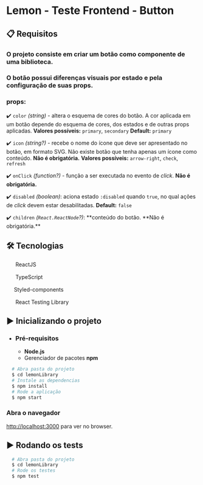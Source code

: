 # Lemon - Teste Frontend - Button

## 📋 Requisitos

### O projeto consiste em criar um botão como componente de uma biblioteca.

### O botão possui diferenças visuais por estado e pela configuração de suas props.

### **props:**

✔️ `color` _(string) -_ altera o esquema de cores do botão. A cor aplicada em um botão depende do esquema de cores, dos estados e de outras props aplicadas.
**Valores possíveis:** `primary`, `secondary`
**Default:** `primary`

✔️ `icon` _(string?) -_ recebe o nome do ícone que deve ser apresentado no botão, em formato SVG. Não existe botão que tenha apenas um ícone como conteúdo. **Não é obrigatória.**
**Valores possíveis:** `arrow-right`, `check`, `refresh`

✔️ `onClick` _(function?)_ - função a ser executada no evento de _click_. **Não é obrigatória.**

✔️ `disabled` _(boolean)_: aciona estado `:disabled` quando `true`, no qual ações de _click_ devem estar desabilitadas.
**Default:** `false`

✔️ `children` _(`React.ReactNode`?)_: **conteúdo do botão. **Não é obrigatória.\*\*

## 🛠 Tecnologias

<img src="https://upload.wikimedia.org/wikipedia/commons/thumb/a/a7/React-icon.svg/1200px-React-icon.svg.png" width="20" height="16" /> ReactJS

<img src="https://www.typescriptlang.org/favicon-32x32.png" width="20" height="16" /> TypeScript

<img src="https://raw.githubusercontent.com/styled-components/brand/master/styled-components.png" width="16" height="16" /> Styled-components

<img src="https://testing-library.com/img/octopus-64x64.png" width="20" height="16" /> React Testing Library

## ▶️ Inicializando o projeto

- ### **Pré-requisitos**

  - **Node.js**
  - Gerenciador de pacotes **npm**

```sh
  # Abra pasta do projeto
  $ cd lemonLibrary
  # Instale as dependencias
  $ npm install
  # Rode a aplicação
  $ npm start
```

### Abra o navegador

[http://localhost:3000](http://localhost:3000) para ver no browser.

## ▶️ Rodando os tests

```sh
  # Abra pasta do projeto
  $ cd lemonLibrary
  # Rode os testes
  $ npm test
```

